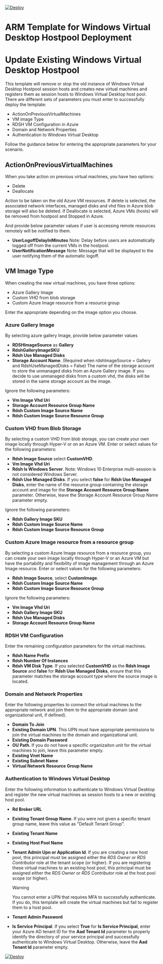 [![Deploy](http://azuredeploy.net/deploybutton.png)](https://portal.azure.com/#create/Microsoft.Template/uri/https%3A%2F%2Fraw.githubusercontent.com%2FAzure%2FRDS-Templates%2Fstaging%2Fwvd-templates%2FUpdate%20existing%20WVD%20host%20pool%2FmainTemplate.json)

# ARM Template for Windows Virtual Desktop Hostpool Deployment

# Update Existing Windows Virtual Desktop Hostpool
This template will remove or stop the old instance of Windows Virtual Desktop Hostpool session hosts and creates new virtual machines and registers them as session hosts to Windows Virtual Desktop host pool. There are different sets of parameters you must enter to successfully deploy the template:

- ActionOnPreviousVirtualMachines
- VM image Type
- RDSH VM Configuration in Azure
- Domain and Network Properties
- Authentication to Windows Virtual Desktop

Follow the guidance below for entering the appropriate parameters for your scenario.

## ActionOnPreviousVirtualMachines
When you take action on previous virtual machines, you have two options:

- Delete
- Deallocate

Action to be taken on the old Azure VM resources. If delete is selected, the associated network interfaces, managed disks and vhd files in Azure blob storage will also be deleted. If Deallocate is selected, Azure VMs (hosts) will be removed from hostpool and Stopped in Azure.

And provide below parameter values if user is accessing remote resources remotely will be notified to them.

- **UserLogoffDelayInMinutes** Note: Delay before users are automatically logged off from the current VMs in the hostpool.
- **UserNotificationMessege** Note: Message that will be displayed to the user notifying them of the automatic logoff.

## VM Image Type
When creating the new virtual machines, you have three options:

- Azure Gallery Image
- Custom VHD from blob storage
- Custom Azure Image resource from a resource group

Enter the appropriate depending on the image option you choose.

### Azure Gallery Image
By selecting azure gallery Image, provide below parameter values

- **RDSHImageSource** as **Gallery**
- **RdshGalleryImageSKU**
- **Rdsh Use Managed Disks**
- **Storage Account Name**. (Required when rdshImageSource = Gallery and RdshUseManagedDisks = False) The name of the storage account to store the unmanaged disks from an Azure Gallery image. If you decide to use unmanaged disks from a custom vhd, the disks will be stored in the same storage account as the image. 

Ignore the following parameters:
- **Vm Image Vhd Uri**
- **Storage Account Resource Group Name**
- **Rdsh Custom Image Source Name**
- **Rdsh Custom Image Source Resource Group**

### Custom VHD from Blob Storage

By selecting a custom VHD from blob storage, you can create your own image locally through Hyper-V or on an Azure VM. Enter or select values for the following parameters:

- **Rdsh Image Source** select **CustomVHD**.
- **Vm Image Vhd Uri**
- **Rdsh Is Windows Server**. Note: Windows 10 Enterprise multi-session is not considered Windows Server.
- **Rdsh Use Managed Disks**. If you select **false** for **Rdsh Use Managed Disks**, enter the name of the resource group containing the storage account and image for the **Storage Account Resource Group Name** parameter. Otherwise, leave the Storage Account Resource Group Name parameter empty.

Ignore the following parameters:
- **Rdsh Gallery Image SKU**
- **Rdsh Custom Image Source Name**
- **Rdsh Custom Image Source Resource Group**

### Custom Azure Image resource from a resource group
By selecting a custom Azure Image resource from a resource group, you can create your own image locally through Hyper-V or an Azure VM but have the portability and flexibility of image management through an Azure Image resource. Enter or select values for the following parameters:
- **Rdsh Image Source**, select **CustomImage**.
- **Rdsh Custom Image Source Name**
- **Rdsh Custom Image Source Resource Group**

Ignore the following parameters:
- **Vm Image Vhd Uri**
- **Rdsh Gallery Image SKU**
- **Rdsh Use Managed Disks**
- **Storage Account Resource Group Name**

### RDSH VM Configuration
Enter the remaining configuration parameters for the virtual machines.

- **Rdsh Name Prefix**
- **Rdsh Number Of Instances**
- **Rdsh VM Disk Type**. If you selected **CustomVHD** as the **Rdsh Image Source** and **false** for **Rdsh Use Managed Disks**, ensure that this parameter matches the storage account type where the source image is located.

### Domain and Network Properties

Enter the following properties to connect the virtual machines to the appropriate network and join them to the appropriate domain (and organizational unit, if defined).

- **Domain To Join**
- **Existing Domain UPN**. This UPN must have appropriate permissions to join the virtual machines to the domain and organizational unit.
- **Existing Domain Password**
- **OU Path**. If you do not have a specific organizaiton unit for the virtual machines to join, leave this parameter empty.
- **Existing Vnet Name**
- **Existing Subnet Name**
- **Virtual Network Resource Group Name**

### Authentication to Windows Virtual Desktop

Enter the following information to authenticate to Windows Virtual Desktop and register the new virtual machines as session hosts to a new or existing host pool.

- **Rd Broker URL**
- **Existing Tenant Group Name**. If you were not given a specific tenant group name, leave this value as "Default Tenant Group".
- **Existing Tenant Name**
- **Existing Host Pool Name**
- **Tenant Admin Upn or Application Id**. If you are creating a new host pool, this principal must be assigned either the *RDS Owner* or *RDS Contributor* role at the tenant scope (or higher). If you are registering these virtual machines to an existing host pool, this principal must be assigned either the *RDS Owner* or *RDS Contributor* role at the host pool scope (or higher).
  
  > [!WARNING]
  You cannot enter a UPN that requires MFA to successfully authenticate. If you do, this template will create the virtual machines but fail to register them to a host pool.

- **Tenant Admin Password**
- **Is Service Principal**. If you select **True** for **Is Service Principal**, enter your Azure AD tenant ID for the **Aad Tenant Id** parameter to properly identify the directory of your service principal and successfully authenticate to Windows Virtual Desktop. Otherwise, leave the **Aad Tenant Id** parameter empty.

[![Deploy](http://azuredeploy.net/deploybutton.png)](https://portal.azure.com/#create/Microsoft.Template/uri/https%3A%2F%2Fraw.githubusercontent.com%2FAzure%2FRDS-Templates%2Fstaging%2Fwvd-templates%2FUpdate%20existing%20WVD%20host%20pool%2FmainTemplate.json)


